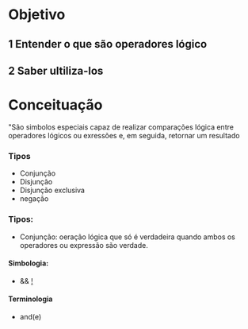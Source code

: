 # Objetivo
## 1 Entender o que são operadores lógico
## 2 Saber ultiliza-los
# Conceituação
"São simbolos especiais capaz de realizar comparações lógica
entre operadores lógicos ou  exressões e, em seguida, 
retornar um resultado

### Tipos
- Conjunção
- Disjunção
- Disjunção exclusiva
- negação

### Tipos:
- Conjunção: oeração lógica que  só é verdadeira quando ambos 
os operadores  ou expressão são verdade.
#### Simbologia:
- &&                                                                            [!](https://www.google.com/url?sa=i&url=https%3A%2F%2Fninjadoexcel.com.br%2Ftabela-verdade-no-excel%2F&psig=AOvVaw3LQQHWCxtg_8U2a45E0AuW&ust=1666802134308000&source=images&cd=vfe&ved=0CA0QjRxqFwoTCKjDkPvn-_oCFQAAAAAdAAAAABAE)
#### Terminologia
- and(e)

